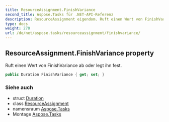 ```yaml
---
title: ResourceAssignment.FinishVariance
second_title: Aspose.Tasks für .NET-API-Referenz
description: ResourceAssignment eigendom. Ruft einen Wert von FinishVariance ab oder legt ihn fest.
type: docs
weight: 270
url: /de/net/aspose.tasks/resourceassignment/finishvariance/
---
```

## ResourceAssignment.FinishVariance property

Ruft einen Wert von FinishVariance ab oder legt ihn fest.

```csharp
public Duration FinishVariance { get; set; }
```

### Siehe auch

* struct [Duration](../../duration/)
* class [ResourceAssignment](../)
* namensraum [Aspose.Tasks](../../resourceassignment/)
* Montage [Aspose.Tasks](../../../)



